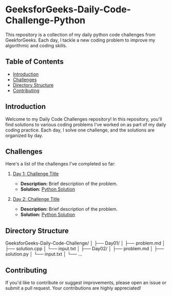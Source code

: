 # GeeksforGeeks-Daily-Code-Challenge-Python

This repository is a collection of my daily python code challenges from GeekforGeeks. Each day, I tackle a new coding problem to improve my algorithmic and coding skills.

## Table of Contents

- [Introduction](#introduction)
- [Challenges](#challenges)
- [Directory Structure](#directory-structure)
- [Contributing](#contributing)

## Introduction

Welcome to my Daily Code Challenges repository! In this repository, you'll find solutions to various coding problems I've worked on as part of my daily coding practice. Each day, I solve one challenge, and the solutions are organized by day.

## Challenges

Here's a list of the challenges I've completed so far:

1. [Day 1: Challenge Title](./Day01)
   - **Description:** Brief description of the problem.
   - **Solution:** [Python Solution](./Day01/solution.py)

2. [Day 2: Challenge Title](./Day02)
   - **Description:** Brief description of the problem.
   - **Solution:** [Python Solution](./Day02/solution.py)

## Directory Structure
GeeksforGeeks-Daily-Code-Challenge/
│
├── Day01/
│ ├── problem.md
│ ├── solution.cpp
│ └── input.txt
│
├── Day02/
│ ├── problem.md
│ ├── solution.py
│ └── input.txt
│
└── ...

## Contributing

If you'd like to contribute or suggest improvements, please open an issue or submit a pull request. Your contributions are highly appreciated!
